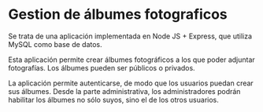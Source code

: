 
# Gestion de álbumes fotograficos

Se trata de una aplicación implementada en Node JS + Express, que utiliza MySQL como base de datos.

Esta aplicación permite crear álbumes fotográficos a los que poder adjuntar fotografías. Los álbumes pueden ser públicos o privados.

La aplicación permite autenticarse, de modo que los usuarios puedan crear sus álbumes. Desde la parte administrativa, los administradores podrán habilitar los álbumes no sólo suyos, sino el de los otros usuarios.
